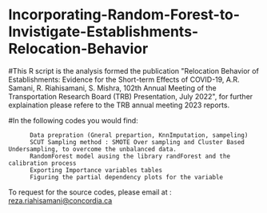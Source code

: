 # Incorporating-Random-Forest-to-Invistigate-Establishments-Relocation-Behavior

#This R script is the analysis formed the publication "Relocation Behavior of Establishments: Evidence for the Short-term Effects of COVID-19, A.R. Samani, R. Riahisamani, S. Mishra, 102th Annual Meeting of the Transportation Research Board (TRB) Presentation, July 2022", for further explaination please refere to the TRB annual meeting 2023 reports.



#In the following codes you would find:

          Data prepration (Gneral prepartion, KnnImputation, sampeling)
          SCUT Sampling method : SMOTE Over sampling and Cluster Based Undersampling, to overcome the unbalanced data.
          RandomForest model ausing the library randForest and the calibration process
          Exporting Importance variables tables
          Figuring the partial dependency plots for the variable
          
          
       
          
         


To request for the source codes, please email at : reza.riahisamani@concordia.ca
